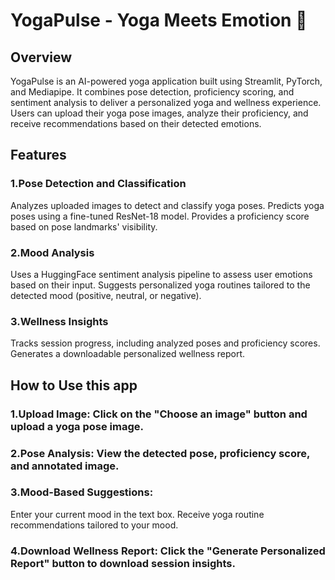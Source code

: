 # **YogaPulse - Yoga Meets Emotion 🌸**
## **Overview**
YogaPulse is an AI-powered yoga application built using Streamlit, PyTorch, and Mediapipe. It combines pose detection, proficiency scoring, and sentiment analysis to deliver a personalized yoga and wellness experience. Users can upload their yoga pose images, analyze their proficiency, and receive recommendations based on their detected emotions.

## **Features**
### **1.Pose Detection and Classification**
  Analyzes uploaded images to detect and classify yoga poses.
  Predicts yoga poses using a fine-tuned ResNet-18 model.
  Provides a proficiency score based on pose landmarks' visibility.

### **2.Mood Analysis**
  Uses a HuggingFace sentiment analysis pipeline to assess user emotions based on their input.
  Suggests personalized yoga routines tailored to the detected mood (positive, neutral, or negative).

### **3.Wellness Insights**
  Tracks session progress, including analyzed poses and proficiency scores.
  Generates a downloadable personalized wellness report.

## **How to Use this app**
### **1.Upload Image:** Click on the "Choose an image" button and upload a yoga pose image.
### **2.Pose Analysis:** View the detected pose, proficiency score, and annotated image.
### **3.Mood-Based Suggestions:** 
  Enter your current mood in the text box.
  Receive yoga routine recommendations tailored to your mood.
### **4.Download Wellness Report:** Click the "Generate Personalized Report" button to download session insights.
